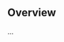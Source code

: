 <!-- Note: Please must use one of our issue templates to file an issue! 🛑 -->
<!-- 👉 https://github.com/Manjit2003/n8n-demo/issues/new/choose 👈 -->
<!-- **Issues that should have been filed with a template will be closed without action, and we will ask you to use a template.** -->

<!-- This blank issue template is only for issues that don't fit any of the templates. -->

## Overview

...
